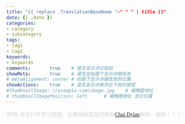 ```yaml
---
title: "{{ replace .TranslationBaseName "-" " " | title }}"
date: {{ .Date }}
categories:
- category
- subcategory
tags:
- tag1
- tag2
keywords:
- keywords
comments:       true    # 是否显示评论按钮
showMeta:       true    # 是否在标题下显示详细信息
# metaAlignment: center # 标题下显示详细信息的位置
showActions:    true    # 是否显示详情页右下角的按钮
#thumbnailImage: //example.com/image.jpg    # 缩略图地址
# thumbnailImagePosition: left      # 缩略图地址 显示位置
---
```


<!--more-->

<font face="Microsoft YaHe" color="lightgray">声明: 本文只作学习用途，如果侵权请及时联系<a href="mailto:chuidylan@gmail.com">Chui Dylan</a>删除，谢谢！！！</font>